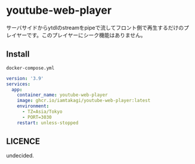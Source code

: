 # youtube-web-player
サーバサイドからytdlのstreamをpipeで流してフロント側で再生するだけのプレイヤーです。このプレイヤーにシーク機能はありません。

## Install
`docker-compose.yml`
```yml
version: '3.9'
services:
  app:
    container_name: youtube-web-player
    image: ghcr.io/iamtakagi/youtube-web-player:latest
    environment:
      - TZ=Asia/Tokyo
      - PORT=3030
    restart: unless-stopped
```

## LICENCE
undecided.
